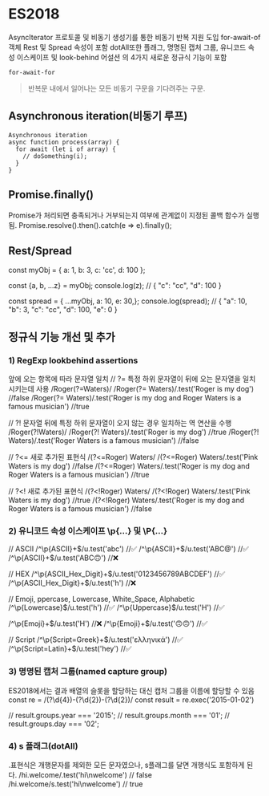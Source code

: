 # ES2018

AsyncIterator 프로토콜 및 비동기 생성기를 통한 비동기 반복 지원 도입 for-await-of
객체 Rest 및 Spread 속성이 포함
dotAll또한 플래그, 명명된 캡처 그룹, 유니코드 속성 이스케이프 및 look-behind 어설션 의 4가지 새로운 정규식 기능이 포함

``for-await-for``
> 반복문 내에서 일어나는 모든 비동기 구문을 기다려주는 구문.


## Asynchronous iteration(비동기 루프)
```
Asynchronous iteration
async function process(array) { 
  for await (let i of array) { 
    // doSomething(i); 
  }
}

```
## Promise.finally()
Promise가 처리되면 충족되거나 거부되는지 여부에 관계없이 지정된 콜백 함수가 실행됨.
Promise.resolve().then().catch(e => e).finally();

## Rest/Spread
const myObj = { a: 1, b: 3, c: 'cc', d: 100 };

const {a, b, ...z} = myObj;
console.log(z); // { "c": "cc", "d": 100 }

const spread = {  ...myObj,  a: 10,  e: 30,};
console.log(spread); // { "a": 10, "b": 3, "c": "cc", "d": 100, "e": 0 }

## 정규식 기능 개선 및 추가

### 1) RegExp lookbehind assertions

앞에 오는 항목에 따라 문자열 일치
// ?= 특정 하위 문자열이 뒤에 오는 문자열을 일치시키는데 사용
/Roger(?=Waters)/
/Roger(?= Waters)/.test('Roger is my dog') //false
/Roger(?= Waters)/.test('Roger is my dog and Roger Waters is a famous musician') //true

// ?! 문자열 뒤에 특정 하위 문자열이 오지 않는 경우 일치하는 역 연산을 수행
/Roger(?!Waters)/
/Roger(?! Waters)/.test('Roger is my dog') //true
/Roger(?! Waters)/.test('Roger Waters is a famous musician') //false

// ?<= 새로 추가된 표현식
/(?<=Roger) Waters/
/(?<=Roger) Waters/.test('Pink Waters is my dog') //false
/(?<=Roger) Waters/.test('Roger is my dog and Roger Waters is a famous musician') //true

// ?<! 새로 추가된 표현식
/(?<!Roger) Waters/
/(?<!Roger) Waters/.test('Pink Waters is my dog') //true
/(?<!Roger) Waters/.test('Roger is my dog and Roger Waters is a famous musician') //false
### 2) 유니코드 속성 이스케이프 \p{…} 및 \P{…}

// ASCII
/^\p{ASCII}+$/u.test('abc')   //✅
/^\p{ASCII}+$/u.test('ABC@')  //✅
/^\p{ASCII}+$/u.test('ABC🙃') //❌

// HEX
/^\p{ASCII_Hex_Digit}+$/u.test('0123456789ABCDEF') //✅
/^\p{ASCII_Hex_Digit}+$/u.test('h')                //❌

// Emoji, ppercase, Lowercase, White_Space, Alphabetic
/^\p{Lowercase}$/u.test('h') //✅
/^\p{Uppercase}$/u.test('H') //✅

/^\p{Emoji}+$/u.test('H')   //❌
/^\p{Emoji}+$/u.test('🙃🙃') //✅

// Script
/^\p{Script=Greek}+$/u.test('ελληνικά') //✅
/^\p{Script=Latin}+$/u.test('hey') //✅
### 3) 명명된 캡처 그룹(named capture group)

ES2018에서는 결과 배열의 슬롯을 할당하는 대신 캡처 그룹을 이름에 할당할 수 있음
const re = /(?<year>\d{4})-(?<month>\d{2})-(?<day>\d{2})/
const result = re.exec('2015-01-02')

// result.groups.year === '2015';
// result.groups.month === '01';
// result.groups.day === '02';
### 4) s 플래그(dotAll)

.표현식은 개행문자를 제외한 모든 문자였으나, s플래그를 달면 개행식도 포함하게 된다.
/hi.welcome/.test('hi\nwelcome') // false
/hi.welcome/s.test('hi\nwelcome') // true